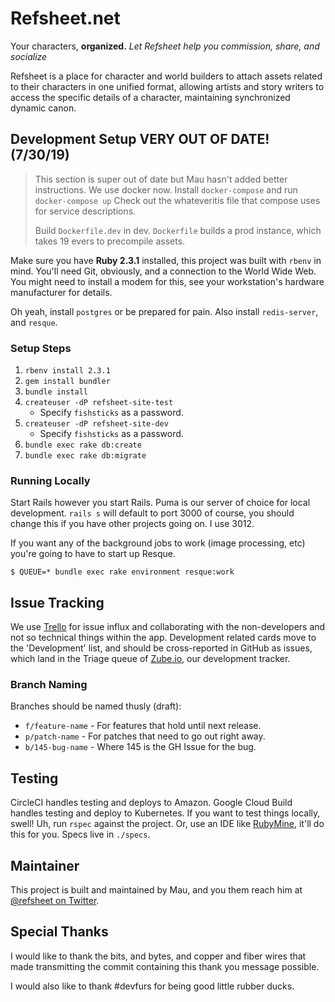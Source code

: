 # Refsheet.net

Your characters, **organized.**
*Let Refsheet help you commission, share, and socialize*

Refsheet is a place for character and world builders to attach assets 
related to their characters in one unified format, allowing artists and 
story writers to access the specific details of a character, maintaining
synchronized dynamic canon.

## Development Setup VERY OUT OF DATE! (7/30/19)

> This section is super out of date but Mau hasn't added better instructions.
> We use docker now. Install `docker-compose` and run `docker-compose up`
> Check out the whateveritis file that compose uses for service descriptions.
>
> Build `Dockerfile.dev` in dev. `Dockerfile` builds a prod instance, which
> takes 19 evers to precompile assets.

Make sure you have **Ruby 2.3.1** installed, this project was built with
`rbenv` in mind. You'll need Git, obviously, and a connection to the
World Wide Web. You might need to install a modem for this, see your
workstation's hardware manufacturer for details.

Oh yeah, install `postgres` or be prepared for pain. Also install
`redis-server`, and `resque`.

### Setup Steps

1. `rbenv install 2.3.1`
1. `gem install bundler`
1. `bundle install`
1. `createuser -dP refsheet-site-test`
   - Specify `fishsticks` as a password.
1. `createuser -dP refsheet-site-dev`
   - Specify `fishsticks` as a password.
1. `bundle exec rake db:create`
1. `bundle exec rake db:migrate`

### Running Locally

Start Rails however you start Rails. Puma is our server of choice for
local development. `rails s` will default to port 3000 of course, you
should change this if you have other projects going on. I use 3012.

If you want any of the background jobs to work (image processing, etc)
you're going to have to start up Resque.

`$ QUEUE=* bundle exec rake environment resque:work`

## Issue Tracking

We use [Trello][1] for issue influx and collaborating with the 
non-developers and not so technical things within the app. Development 
related cards move to the 'Development' list, and should be 
cross-reported in GitHub as issues, which land in the Triage queue of 
[Zube.io][2], our development tracker.

### Branch Naming

Branches should be named thusly (draft):

- `f/feature-name` - For features that hold until next release.
- `p/patch-name` - For patches that need to go out right away.
- `b/145-bug-name` - Where 145 is the GH Issue for the bug.

## Testing

CircleCI handles testing and deploys to Amazon. Google Cloud Build handles
testing and deploy to Kubernetes. If you want to test things
locally, swell! Uh, run `rspec` against the project. Or, use an IDE
like [RubyMine][4], it'll do this for you. Specs live in `./specs`.

## Maintainer

This project is built and maintained by Mau, and you them reach him at
[@refsheet on Twitter](https://twitter.com/refsheet).

## Special Thanks

I would like to thank the bits, and bytes, and copper and fiber wires that
made transmitting the commit containing this thank you message possible.

I would also like to thank #devfurs for being good little rubber ducks.


[1]: https://trello.com/b/4UljEwOX/application-development
[2]: https://zube.io/eiwi1101/refsheetnet/w/application-development/kanban
[3]: https://travis-ci.com/eiwi1101/refsheet-site
[4]: https://www.jetbrains.com/ruby/
 
